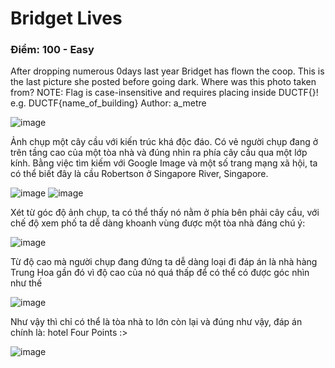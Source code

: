 # Bridget Lives
### Điểm: 100 - Easy
After dropping numerous 0days last year Bridget has flown the coop. This is the last picture she posted before going dark. Where was this photo taken from?
NOTE: Flag is case-insensitive and requires placing inside DUCTF{}! e.g. DUCTF{name_of_building}
Author: a_metre

![image](https://github.com/Winz2910/CTF_WU_ByWinZ/blob/dd04a79ba577b4e54fd2b3dd31243e8d841890c3/bridget.png)

Ảnh chụp một cây cầu với kiến trúc khá độc đáo. Có vẻ người chụp đang ở trên tầng cao của một tòa nhà và đúng nhìn ra phía cây cầu qua một lớp kính. Bằng việc tìm kiếm với Google Image và một số trang mạng xã hội, ta có thể biết đây là cầu Robertson ở Singapore River, Singapore.

![image](https://github.com/Winz2910/CTF_WU_ByWinZ/assets/117363798/d26c8859-50d9-4ca6-afed-19f65acc9fe1)
![image](https://github.com/Winz2910/CTF_WU_ByWinZ/assets/117363798/34e34795-af94-4ffc-b107-e24e6855ae52)

Xét từ góc độ ảnh chụp, ta có thể thấy nó nằm ở phía bên phải cây cầu, với chế độ xem phố ta dễ dàng khoanh vùng được một tòa nhà đáng chú ý: 

![image](https://github.com/Winz2910/CTF_WU_ByWinZ/assets/117363798/bb2fbd31-647d-483e-9b47-359ef36b47f1)

Từ độ cao mà người chụp đang đứng ta dễ dàng loại đi đáp án là nhà hàng Trung Hoa gần đó vì độ cao của nó quá thấp để có thể có được góc nhìn như thế

![image](https://github.com/Winz2910/CTF_WU_ByWinZ/assets/117363798/1271a24c-5b9d-46f1-9cf4-63a4de19beb2)

Như vậy thì chỉ có thể là tòa nhà to lớn còn lại và đúng như vậy, đáp án chính là: hotel Four Points :>

![image](https://github.com/Winz2910/CTF_WU_ByWinZ/assets/117363798/57de4439-23b1-45eb-85b4-8db04034a57c)



